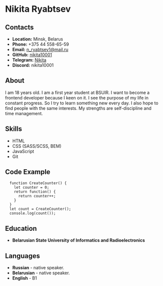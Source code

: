 # Nikita Ryabtsev

## Contacts

- **Location:** Minsk, Belarus
- **Phone:** +375 44 558-65-59
- **Email:** [n_ryabtsev1@mail.ru](n_ryabtsev1@mail.ru)
- **GitHub:** [nikita10001](https://github.com/nikita10001)
- **Telegram:** [Nikita](https://t.me/n_ryabtsev1)
- **Discord:** nikita10001
 
## About

I am 18 years old. I am a first year student at BSUIR. I want to become a frontend developer because I keen on it. I see the purpose of my life in constant progress. So I try to learn something new every day. I also hope to find people with the same interests. My strengths are self-discipline and time management.

## Skills

- HTML
- CSS (SASS/SCSS, BEM)
- JavaScript
- Git

## Code Example

```
  function CreateCounter() {
    let counter = 0;
    return function() {
      return counter++;
    }
  }
  let count = CreateCounter();
  console.log(count());
```

## Education

- **Belarusian State University of Informatics and Radioelectronics**

## Languages

- **Russian** - native speaker.
- **Belarusian** - native speaker.
- **English** - B1
